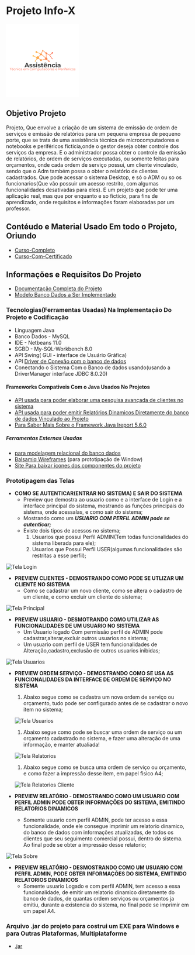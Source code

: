 # Projeto Info-X
![Logo que representa o projeto](https://github.com/Samuel-Amaro/Sistema-Desktop---InfoX/blob/master/logo-Projeto-Java.png)
## Objetivo Projeto
Projeto, Que envolve a criação de um sistema de emissão de ordem de serviços e emissão de relatórios para um pequena empresa de pequeno porte, 
que se trata de uma assistência técnica de microcomputadores e notebooks e periféricos ficticia,onde o gestor deseja obter controle dos serviços da empresa. 
E o administrador possa obter o controle da emissão de relatórios, de ordem de serviços executadas, ou somente feitas para orçamentos, onde cada ordem de serviço possui, um cliente vinculado, sendo que o Adm também possa o obter o relatório de clientes cadastrados.
Que pode acessar o sistema Desktop, e só o ADM ou so os funcionarios(Que vão possuir um acesso restrito, com algumas funcionalidades desativadas para eles). E um projeto que pode ter uma aplicação real, mas que por enquanto e so ficticio, para fins de aprendizado, onde requisitos e informações foram elaboradas por um professor.
## Contéudo e Material Usado Em todo o Projeto, Oriundo
 * [Curso-Completo](https://www.youtube.com/watch?v=eA4WjjkzK3c&list=PLbEOwbQR9lqxsTusvu8wfkUECrmcV81MU)
 * [Curso-Com-Certificado](https://www.aulaead.com/)
## Informações e Requisitos Do Projeto
 * [Documentação Completa do Projeto](https://github.com/Samuel-Amaro/Sistema-Desktop---InfoX/tree/master/Documentacao/Levantamento-Requisistos)
 * [Modelo Banco Dados a Ser Implementado](https://github.com/Samuel-Amaro/Sistema-Desktop---InfoX/blob/master/Banco-Dados/Banco-Dados-MER-MYSQL.pdf)
### Tecnologias(Ferramentas Usadas) Na Implementação Do Projeto e Codificação
 * Linguagem Java 
 * Banco Dados - MySQL
 * IDE - Netbeans 11.0
 * SGBD - My-SQL-Workbench 8.0
 * API Swing( GUI - interface de Usuário Gráfica)
 * API [Driver de Conexão com o banco de dados](https://dev.mysql.com/downloads/connector/j/5.1.html)
 * Conectando o Sistema Com o Banco de dados usando(usando a DriverManager interface JDBC 8.0.20)
 #### Frameworks Compativeis Com o Java Usados No Projetos
 * [API usada para poder elaborar uma pesquisa avançada de clientes no sistema](https://sourceforge.net/projects/finalangelsanddemons/)
 * [API usada para poder emitir Relatórios Dinamicos Diretamente do banco de dados Vinculado ao Projeto](https://sourceforge.net/projects/ireport/)
 * [Para Saber Mais Sobre o Framework Java Ireport 5.6.0](https://community.jaspersoft.com/project/ireport-designer)
 ##### Ferramentas Externas Usadas
 * [para modelagem relacional do banco dados](https://app.diagrams.net/)
 * [Balsamiq Wireframes](https://balsamiq.com/wireframes/) (para prototipação de Window)
 * [Site Para baixar icones dos componentes do projeto](https://www.iconfinder.com/)

### Prototipagem das Telas
* **COMO SE AUTENTICAR(ENTRAR NO SISTEMA) E SAIR DO SISTEMA**
  * Preview que demostra ao usuario como e a interface de Login e a interface principal do sistema, mostrando as funções principais do sistema, onde acessalas, e como sair do sistema;
  * Mostrando como um ***USUARIO COM PERFIL ADMIN pode se autenticar;***
  * Existe dois tipos de acessos no sistema;
    1. Usuarios que possui Perfil ADMIN(Tem todas funcionalidades do sistema liberada para ele);
    1. Usuarios que Possui Perfil USER(algumas funcionalidades são restritas a esse perfil);
   
   
![Tela Login](https://github.com/Samuel-Amaro/Sistema-Desktop---InfoX/blob/master/previews-gif-software/preview-login-tela-princiapal.gif)  
* **PREVIEW CLIENTES - DEMOSTRANDO COMO PODE SE UTLIZAR UM CLIENTE NO SISTEMA**
  * Como se cadastrar um novo cliente, como se altera o cadastro de um cliente, e como excluir um cliente do sistema;


![Tela Principal](https://github.com/Samuel-Amaro/Sistema-Desktop---InfoX/blob/master/previews-gif-software/preview-crud-clientes.gif)
* **PREVIEW USUARIO - DESMOTRANDO COMO UTILIZAR AS FUNCIONALIDADES DE UM USUARIO NO SISTEMA**
  * Um Usuario logado Com permissão perfil de ADMIN pode cadastrar,alterar,excluir outros usuarios no sistema;
  * Um usuario com perfil de USER tem funcionalidades de Alteração,cadastro,exclusão de outros usuarios inibidas;


![Tela Usuarios](https://github.com/Samuel-Amaro/Sistema-Desktop---InfoX/blob/master/previews-gif-software/preview-crud-usuarios.gif)
* **PREVIEW ORDEM SERVIÇO - DEMOSTRANDO COMO SE USA AS FUNCIONALIDADES DA INTERFACE DE ORDEM DE SERVIÇO NO SISTEMA**
  1. Abaixo segue como se cadastra um nova ordem de serviço ou orçamento, tudo pode ser configurado antes de se cadastrar o novo item no sistema;


  ![Tela Usuarios](https://github.com/Samuel-Amaro/Sistema-Desktop---InfoX/blob/master/previews-gif-software/preview-insert-os.gif)
  1. Abaixo segue como pode se buscar uma ordem de serviço ou um orçamento cadastrado no sistema, e fazer uma alteração de uma informação, e manter atualiada!


  ![Tela Relatorios](https://github.com/Samuel-Amaro/Sistema-Desktop---InfoX/blob/master/previews-gif-software/preview-update-os.gif)
  1. Abaixo segue como se busca uma ordem de serviço ou orçamento, e como fazer a impressão desse item, em papel fisico A4;


  ![Tela Relatorios Cliente](https://github.com/Samuel-Amaro/Sistema-Desktop---InfoX/blob/master/previews-gif-software/preview-imprimindo-os.gif)
* **PREVIEW RELATÓRIO - DEMOSTRANDO COMO UM USUARIO COM PERFIL ADMIN PODE OBTER INFORMAÇÕES DO SISTEMA, EMITINDO RELATORIOS DINAMICOS**
  * Somente usuario com perfil ADMIN, pode ter acesso a essa funcionalidade, onde ele consegue imprimir um relatorio dinamico, do banco de dados com informações atualizadas, de   todos os clientes que seu seguimento comercial possui, dentro do sistema. Ao final pode se obter a impressão desse relatorio;


![Tela Sobre](https://github.com/Samuel-Amaro/Sistema-Desktop---InfoX/blob/master/previews-gif-software/preview-imprimindo-relatorios-clientes.gif)
* **PREVIEW RELATÓRIO - DESMOSTRANDO COMO UM USUARIO COM PERFIL ADMIN, PODE OBTER INFORMAÇÕES DO SISTEMA, EMITINDO RELATORIOS DINAMICOS**
  * Somente usuario Logado e com perfil ADMIN, tem acesso a essa funcionalidade, de emitir um relatorio dinamico diretamente do banco de dados, de quantas ordem serviços ou       orçamentos ja emitiu, durante a existencia do sistema, no final pode se imprimir em um papel A4.


### Arquivo .jar do projeto para costrui um EXE para Windows e para Outras Plataformas, Multiplataforme
 * [.jar](https://github.com/Samuel-Amaro/Sistema-Desktop---InfoX/tree/master/ProjetoSistemaAssistenciaInformatica/dist)
